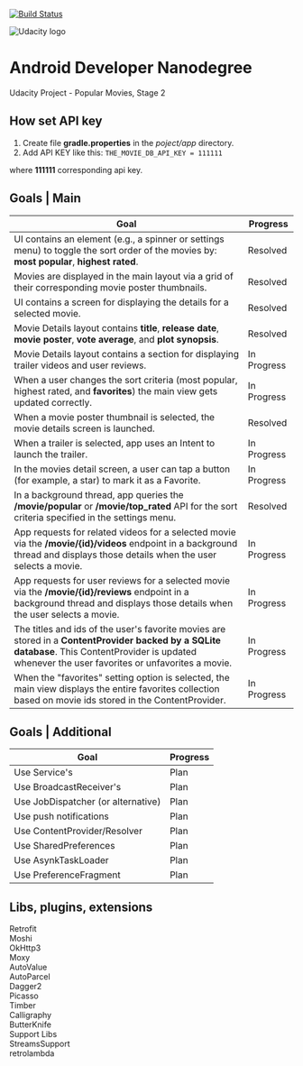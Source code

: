 [![Build Status](https://travis-ci.org/Mahtalitet/udacity-project2.svg?branch=master)](https://travis-ci.org/Mahtalitet/udacity-project1)

![Udacity logo](https://www.kartikarora.me/img/blog/nanodegree/andnano.jpeg)

# Android Developer Nanodegree
Udacity Project - Popular Movies, Stage 2

## How set API key
1. Create file **gradle.properties** in the _poject/app_ directory.
2. Add API KEY like this:
`THE_MOVIE_DB_API_KEY = 111111`

where **111111** corresponding api key.

## Goals | Main
Goal | Progress
------------ | -------------
UI contains an element (e.g., a spinner or settings menu) to toggle the sort order of the movies by: **most popular**, **highest rated**. | Resolved
Movies are displayed in the main layout via a grid of their corresponding movie poster thumbnails. | Resolved
UI contains a screen for displaying the details for a selected movie. | Resolved
Movie Details layout contains **title**, **release date**, **movie poster**, **vote average**, and **plot synopsis**. | Resolved
Movie Details layout contains a section for displaying trailer videos and user reviews. | In Progress
When a user changes the sort criteria (most popular, highest rated, and **favorites**) the main view gets updated correctly. | In Progress
When a movie poster thumbnail is selected, the movie details screen is launched. | Resolved
When a trailer is selected, app uses an Intent to launch the trailer. | In Progress
In the movies detail screen, a user can tap a button (for example, a star) to mark it as a Favorite. | In Progress
In a background thread, app queries the **/movie/popular** or **/movie/top_rated** API for the sort criteria specified in the settings menu. | Resolved
App requests for related videos for a selected movie via the **/movie/{id}/videos** endpoint in a background thread and displays those details when the user selects a movie. | In Progress
App requests for user reviews for a selected movie via the **/movie/{id}/reviews** endpoint in a background thread and displays those details when the user selects a movie. | In Progress
The titles and ids of the user's favorite movies are stored in a **ContentProvider backed by a SQLite database**. This ContentProvider is updated whenever the user favorites or unfavorites a movie. | In Progress
When the "favorites" setting option is selected, the main view displays the entire favorites collection based on movie ids stored in the ContentProvider. | In Progress

## Goals | Additional
Goal | Progress
------------ | -------------
Use Service's | Plan
Use BroadcastReceiver's | Plan
Use JobDispatcher (or alternative) | Plan
Use push notifications | Plan
Use ContentProvider/Resolver | Plan
Use SharedPreferences | Plan
Use AsynkTaskLoader | Plan
Use PreferenceFragment | Plan

## Libs, plugins, extensions
Retrofit</br>
Moshi</br>
OkHttp3</br>
Moxy</br>
AutoValue</br>
AutoParcel</br>
Dagger2</br>
Picasso</br>
Timber</br>
Calligraphy</br>
ButterKnife</br>
Support Libs</br>
StreamsSupport</br>
retrolambda</br>
